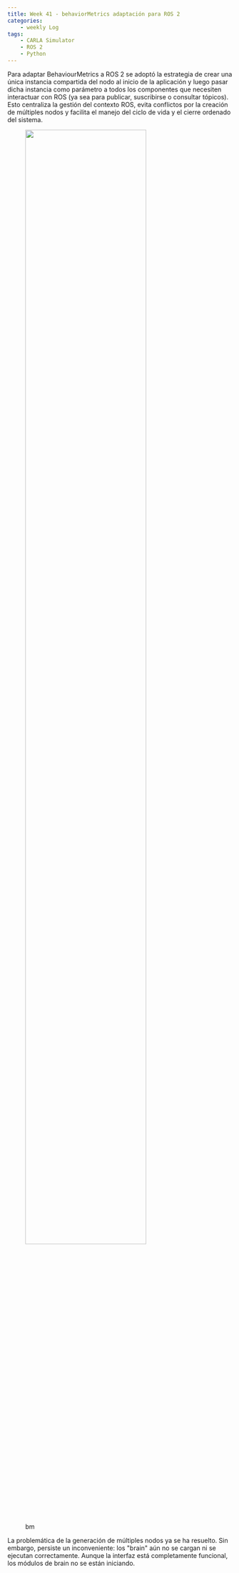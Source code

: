 ```yaml
---
title: Week 41 - behaviorMetrics adaptación para ROS 2
categories:
    - weekly Log
tags:
    - CARLA Simulator
    - ROS 2
    - Python
---
```


Para adaptar BehaviourMetrics a ROS 2 se adoptó la estrategia de crear una única instancia compartida del nodo al inicio de la aplicación y luego pasar dicha instancia como parámetro a todos los componentes que necesiten interactuar con ROS (ya sea para publicar, suscribirse o consultar tópicos). Esto centraliza la gestión del contexto ROS, evita conflictos por la creación de múltiples nodos y facilita el manejo del ciclo de vida y el cierre ordenado del sistema.

<figure class="half">
  <img src="{{ site.url }}{{ site.baseurl }}/assets/week41/behaviorMetrics.png" alt="" style="width:80%">
  <figcaption>bm</figcaption>
</figure>




La problemática de la generación de múltiples nodos ya se ha resuelto. Sin embargo, persiste un inconveniente: los "brain" aún no se cargan ni se ejecutan correctamente. Aunque la interfaz está completamente funcional, los módulos de brain no se están iniciando.